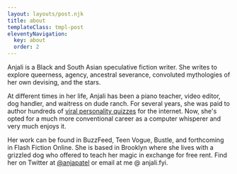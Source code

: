 ```yaml
---
layout: layouts/post.njk
title: about
templateClass: tmpl-post
eleventyNavigation:
  key: about
  order: 2
---
```


Anjali is a Black and South Asian speculative fiction writer. She writes to explore queerness, agency, ancestral severance, convoluted mythologies of her own devising, and the stars.

At different times in her life, Anjali has been a piano teacher, video editor, dog handler, and waitress on dude ranch. For several years, she was paid to author hundreds of [viral personality quizzes](https://www.buzzfeed.com/anjalipatel) for the internet. Now, she's opted for a much more conventional career as a computer whisperer and very much enjoys it.

Her work can be found in BuzzFeed, Teen Vogue, Bustle, and forthcoming in Flash Fiction Online. She is based in Brooklyn where she lives with a grizzled dog who offered to teach her magic in exchange for free rent. Find her on Twitter at [@anjapatel](https://twitter.com/anjapatel) or email at me @ anjali.fyi.
